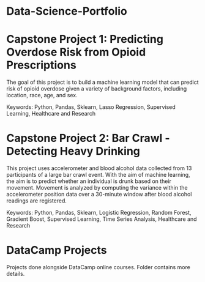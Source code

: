 # Data-Science-Portfolio

# Capstone Project 1: Predicting Overdose Risk from Opioid Prescriptions

The goal of this project is to build a machine learning model that can predict risk of opioid overdose given a variety of background factors, including location, race, age, and sex.

Keywords: Python, Pandas, Sklearn, Lasso Regression, Supervised Learning, Healthcare and Research

# Capstone Project 2: Bar Crawl - Detecting Heavy Drinking

This project uses accelerometer and blood alcohol data collected from 13 participants of a large bar crawl event. With the aim of machine learning, the aim is to predict whether an individual is drunk based on their movement. Movement is analyzed by computing the variance within the accelerometer position data over a 30-minute window after blood alcohol readings are registered.

Keywords: Python, Pandas, Sklearn, Logistic Regression, Random Forest, Gradient Boost, Supervised Learning, Time Series Analysis, Healthcare and Research

# DataCamp Projects

Projects done alongside DataCamp online courses. Folder contains more details.
